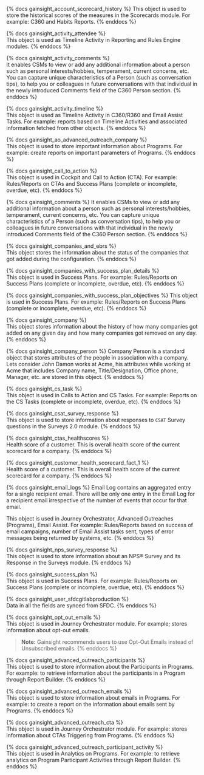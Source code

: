 {% docs gainsight_account_scorecard_history %}
This object is used to store the historical scores of the measures in the Scorecards module. 
For example: C360 and Habits Reports.
{% enddocs %}

{% docs gainsight_activity_attendee %}	 
This object is used as Timeline Activity in Reporting and Rules Engine modules. 
{% enddocs %}

{% docs gainsight_activity_comments %}	
It enables CSMs to view or add any additional information about a person such as personal interests/hobbies, temperament, current concerns, etc. 
You can capture unique characteristics of a Person (such as conversation tips), to help you or colleagues in future conversations with that individual 
in the newly introduced Comments field of the C360 Person section.
{% enddocs %}

{% docs gainsight_activity_timeline %}	 	 
This object is used as Timeline Activity in C360/R360 and Email Assist Tasks.
For example: reports based on Timeline Activities and associated information fetched from other objects.
{% enddocs %}

{% docs gainsight_ao_advanced_outreach_company %}	 
This object is used to store important information about Programs. 
For example: create reports on important parameters of Programs.
{% enddocs %}

{% docs gainsight_call_to_action %}	 
This object is used in Cockpit and Call to Action (CTA). 
For example: Rules/Reports on CTAs and Success Plans (complete or incomplete, overdue, etc).
{% enddocs %}

{% docs gainsight_comments %}
It enables CSMs to view or add any additional information about a person such as personal interests/hobbies, temperament, current concerns, etc. 
You can capture unique characteristics of a Person (such as conversation tips), to help you or colleagues in future conversations with that individual 
in the newly introduced Comments field of the C360 Person section.
{% enddocs %}

{% docs gainsight_companies_and_ebrs %}	 
This object stores the information about the status of the companies that got added during the configuration.
{% enddocs %}

{% docs gainsight_companies_with_success_plan_details %}	 
This object is used in Success Plans. 
For example: Rules/Reports on Success Plans (complete or incomplete, overdue, etc).
{% enddocs %}

{% docs gainsight_companies_with_success_plan_objectives %}
This object is used in Success Plans. 
For example: Rules/Reports on Success Plans (complete or incomplete, overdue, etc).
{% enddocs %}

{% docs gainsight_company %}	      
This object stores information about the history of how many companies got added on any given day and how many companies got removed on any day.
{% enddocs %}

{% docs gainsight_company_person %}
Company Person is a standard object that stores attributes of the people in association with a company. 
Lets consider John Damon works at Acme, his attributes while working at Acme that includes Company name, 
Title/Designation, Office phone, Manager, etc. are stored in this object.
{% enddocs %}

{% docs gainsight_cs_task %}	 	   
This object is used in Calls to Action and CS Tasks. 
For example: Reports on the CS Tasks (complete or incomplete, overdue, etc).
{% enddocs %}

{% docs gainsight_csat_survey_response %}	 	
This object is used to store information about responses to `CSAT` Survey questions in the Surveys 2.0 module.
{% enddocs %}

{% docs gainsight_ctas_healthscores %}	 
Health score of a customer. This is overall health score of the current scorecard for a company.
{% enddocs %}

{% docs gainsight_customer_health_scorecard_fact_1 %}	 	
Health score of a customer. This is overall health score of the current scorecard for a company.
{% enddocs %}

{% docs gainsight_email_logs %}	
Email Log contains an aggregated entry for a single recipient email. 
There will be only one entry in the Email Log for a recipient email irrespective of the number of events that occur for that email.

This object is used in Journey Orchestrator, Advanced Outreaches (Programs), Email Assist. 
For example: Rules/Reports based on success of email campaigns, number of Email Assist tasks sent, types of error messages being returned by systems, etc.
{% enddocs %}

{% docs gainsight_nps_survey_response %}	    
This object is used to store information about an NPS® Survey and its Response in the Surveys module. 
{% enddocs %}

{% docs gainsight_success_plan %}	 	
This object is used in Success Plans. 
For example: Rules/Reports on Success Plans (complete or incomplete, overdue, etc).
{% enddocs %}

{% docs gainsight_user_sfdcgitlabproduction %}	 
Data in all the fields are synced from SFDC.
{% enddocs %}


{% docs gainsight_opt_out_emails %}	 
This object is used in Journey Orchestrator module. For example; stores information about opt-out emails.
> **Note:** Gainsight recommends users to use Opt-Out Emails instead of Unsubscribed emails.
{% enddocs %}

{% docs gainsight_advanced_outreach_participants %}	 
This object is used to store information about the Participants in Programs. 
For example: to retrieve information about the participants in a Program through Report Builder.
{% enddocs %}

{% docs gainsight_advanced_outreach_emails %}	 
This object is used to store information about emails in Programs. 
For example: to create a report on the information about emails sent by Programs.
{% enddocs %}

{% docs gainsight_advanced_outreach_cta %}	 
This object is used in Journey Orchestrator module. 
For example: stores information about CTAs Triggering from Programs.
{% enddocs %}

{% docs gainsight_advanced_outreach_participant_activity %}	 
This object is used in Analytics on Programs. 
For example: to retrieve analytics on Program Participant Activities through Report Builder.
{% enddocs %}